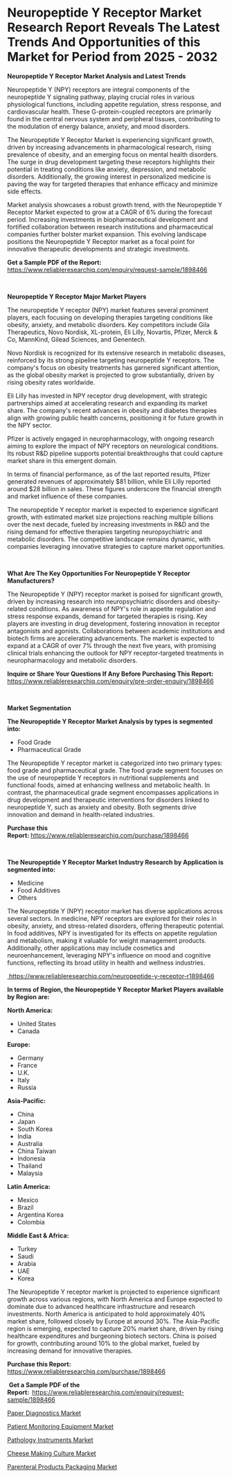 <p><h1>Neuropeptide Y Receptor Market Research Report Reveals The Latest Trends And Opportunities of this Market for Period from 2025 - 2032</h1></p><p><strong>Neuropeptide Y Receptor Market Analysis and Latest Trends</strong></p>
<p><p>Neuropeptide Y (NPY) receptors are integral components of the neuropeptide Y signaling pathway, playing crucial roles in various physiological functions, including appetite regulation, stress response, and cardiovascular health. These G-protein-coupled receptors are primarily found in the central nervous system and peripheral tissues, contributing to the modulation of energy balance, anxiety, and mood disorders.</p><p>The Neuropeptide Y Receptor Market is experiencing significant growth, driven by increasing advancements in pharmacological research, rising prevalence of obesity, and an emerging focus on mental health disorders. The surge in drug development targeting these receptors highlights their potential in treating conditions like anxiety, depression, and metabolic disorders. Additionally, the growing interest in personalized medicine is paving the way for targeted therapies that enhance efficacy and minimize side effects.</p><p>Market analysis showcases a robust growth trend, with the Neuropeptide Y Receptor Market expected to grow at a CAGR of 6% during the forecast period. Increasing investments in biopharmaceutical development and fortified collaboration between research institutions and pharmaceutical companies further bolster market expansion. This evolving landscape positions the Neuropeptide Y Receptor market as a focal point for innovative therapeutic developments and strategic investments.</p></p>
<p><strong>Get a Sample PDF of the Report:&nbsp;</strong> <a href="https://www.reliableresearchiq.com/enquiry/request-sample/1898466?utm_campaign=3570&utm_medium=2&utm_source=Github&utm_content=ia&utm_term=07042025&utm_id=neuropeptide-y-receptor">https://www.reliableresearchiq.com/enquiry/request-sample/1898466</a></p>
<p>&nbsp;</p>
<p><strong>Neuropeptide Y Receptor Major Market Players</strong></p>
<p><p>The neuropeptide Y receptor (NPY) market features several prominent players, each focusing on developing therapies targeting conditions like obesity, anxiety, and metabolic disorders. Key competitors include Gila Therapeutics, Novo Nordisk, XL-protein, Eli Lilly, Novartis, Pfizer, Merck & Co, MannKind, Gilead Sciences, and Genentech.</p><p>Novo Nordisk is recognized for its extensive research in metabolic diseases, reinforced by its strong pipeline targeting neuropeptide Y receptors. The company's focus on obesity treatments has garnered significant attention, as the global obesity market is projected to grow substantially, driven by rising obesity rates worldwide.</p><p>Eli Lilly has invested in NPY receptor drug development, with strategic partnerships aimed at accelerating research and expanding its market share. The company's recent advances in obesity and diabetes therapies align with growing public health concerns, positioning it for future growth in the NPY sector.</p><p>Pfizer is actively engaged in neuropharmacology, with ongoing research aiming to explore the impact of NPY receptors on neurological conditions. Its robust R&D pipeline supports potential breakthroughs that could capture market share in this emergent domain.</p><p>In terms of financial performance, as of the last reported results, Pfizer generated revenues of approximately $81 billion, while Eli Lilly reported around $28 billion in sales. These figures underscore the financial strength and market influence of these companies.</p><p>The neuropeptide Y receptor market is expected to experience significant growth, with estimated market size projections reaching multiple billions over the next decade, fueled by increasing investments in R&D and the rising demand for effective therapies targeting neuropsychiatric and metabolic disorders. The competitive landscape remains dynamic, with companies leveraging innovative strategies to capture market opportunities.</p></p>
<p>&nbsp;</p>
<p><strong>What Are The Key Opportunities For Neuropeptide Y Receptor Manufacturers?</strong></p>
<p><p>The Neuropeptide Y (NPY) receptor market is poised for significant growth, driven by increasing research into neuropsychiatric disorders and obesity-related conditions. As awareness of NPY's role in appetite regulation and stress response expands, demand for targeted therapies is rising. Key players are investing in drug development, fostering innovation in receptor antagonists and agonists. Collaborations between academic institutions and biotech firms are accelerating advancements. The market is expected to expand at a CAGR of over 7% through the next five years, with promising clinical trials enhancing the outlook for NPY receptor-targeted treatments in neuropharmacology and metabolic disorders.</p></p>
<p><strong>Inquire or Share Your Questions If Any Before Purchasing This Report:</strong> <a href="https://www.reliableresearchiq.com/enquiry/pre-order-enquiry/1898466?utm_campaign=3570&utm_medium=2&utm_source=Github&utm_content=ia&utm_term=07042025&utm_id=neuropeptide-y-receptor">https://www.reliableresearchiq.com/enquiry/pre-order-enquiry/1898466</a></p>
<p>&nbsp;</p>
<p><strong>Market Segmentation</strong></p>
<p><strong>The Neuropeptide Y Receptor Market Analysis by types is segmented into:</strong></p>
<p><ul><li>Food Grade</li><li>Pharmaceutical Grade</li></ul></p>
<p><p>The Neuropeptide Y receptor market is categorized into two primary types: food grade and pharmaceutical grade. The food grade segment focuses on the use of neuropeptide Y receptors in nutritional supplements and functional foods, aimed at enhancing wellness and metabolic health. In contrast, the pharmaceutical grade segment encompasses applications in drug development and therapeutic interventions for disorders linked to neuropeptide Y, such as anxiety and obesity. Both segments drive innovation and demand in health-related industries.</p></p>
<p><strong>Purchase this Report:&nbsp;</strong><a href="https://www.reliableresearchiq.com/purchase/1898466?utm_campaign=3570&utm_medium=2&utm_source=Github&utm_content=ia&utm_term=07042025&utm_id=neuropeptide-y-receptor">https://www.reliableresearchiq.com/purchase/1898466</a></p>
<p>&nbsp;</p>
<p><strong>The Neuropeptide Y Receptor Market Industry Research by Application is segmented into:</strong></p>
<p><ul><li>Medicine</li><li>Food Additives</li><li>Others</li></ul></p>
<p><p>The Neuropeptide Y (NPY) receptor market has diverse applications across several sectors. In medicine, NPY receptors are explored for their roles in obesity, anxiety, and stress-related disorders, offering therapeutic potential. In food additives, NPY is investigated for its effects on appetite regulation and metabolism, making it valuable for weight management products. Additionally, other applications may include cosmetics and neuroenhancement, leveraging NPY's influence on mood and cognitive functions, reflecting its broad utility in health and wellness industries.</p></p>
<p><a href="https://www.reliableresearchiq.com/neuropeptide-y-receptor-r1898466?utm_campaign=3570&utm_medium=2&utm_source=Github&utm_content=ia&utm_term=07042025&utm_id=neuropeptide-y-receptor">&nbsp;https://www.reliableresearchiq.com/neuropeptide-y-receptor-r1898466</a></p>
<p><strong>In terms of Region, the Neuropeptide Y Receptor Market Players available by Region are:</strong></p>
<p>
    <p> <strong> North America: </strong>
        <ul>
            <li>United States</li>
            <li>Canada</li>
        </ul>
        </p> 
    <p> <strong> Europe: </strong>
        <ul>
            <li>Germany</li>
            <li>France</li>
            <li>U.K.</li>
            <li>Italy</li>
            <li>Russia</li>
        </ul>
        </p> 
    <p> <strong> Asia-Pacific: </strong>
        <ul>
            <li>China</li>
            <li>Japan</li>
            <li>South Korea</li>
            <li>India</li>
            <li>Australia</li>
            <li>China Taiwan</li>
            <li>Indonesia</li>
            <li>Thailand</li>
            <li>Malaysia</li>
        </ul>
        </p> 
    <p> <strong> Latin America: </strong>
        <ul>
            <li>Mexico</li>
            <li>Brazil</li>
            <li>Argentina Korea</li>
            <li>Colombia</li>
        </ul>
        </p> 
    <p> <strong> Middle East & Africa: </strong>
        <ul>
            <li>Turkey</li>
            <li>Saudi</li>
            <li>Arabia</li>
            <li>UAE</li>
            <li>Korea</li>
        </ul>
    </p>
    </p>
<p><p>The Neuropeptide Y receptor market is projected to experience significant growth across various regions, with North America and Europe expected to dominate due to advanced healthcare infrastructure and research investments. North America is anticipated to hold approximately 40% market share, followed closely by Europe at around 30%. The Asia-Pacific region is emerging, expected to capture 20% market share, driven by rising healthcare expenditures and burgeoning biotech sectors. China is poised for growth, contributing around 10% to the global market, fueled by increasing demand for innovative therapies.</p></p>
<p><strong>Purchase this Report: </strong><a href="https://www.reliableresearchiq.com/purchase/1898466?utm_campaign=3570&utm_medium=2&utm_source=Github&utm_content=ia&utm_term=07042025&utm_id=neuropeptide-y-receptor">https://www.reliableresearchiq.com/purchase/1898466</a></p>
<p>&nbsp;<strong>Get a Sample PDF of the Report:&nbsp;&nbsp;</strong><a href="https://www.reliableresearchiq.com/enquiry/request-sample/1898466?utm_campaign=3570&utm_medium=2&utm_source=Github&utm_content=ia&utm_term=07042025&utm_id=neuropeptide-y-receptor">https://www.reliableresearchiq.com/enquiry/request-sample/1898466</a></p>
<p><strong></strong></p>
<p><p><a href="https://www.linkedin.com/pulse/paper-diagnostics-market-report-financial-overview-growth-estimated-49zuf?utm_campaign=3570&utm_medium=2&utm_source=Github&utm_content=ia&utm_term=07042025&utm_id=neuropeptide-y-receptor">Paper Diagnostics Market</a></p><p><a href="https://www.linkedin.com/pulse/examining-market-forces-influencing-patient-monitoring-equipment-2s9xf?utm_campaign=3570&utm_medium=2&utm_source=Github&utm_content=ia&utm_term=07042025&utm_id=neuropeptide-y-receptor">Patient Monitoring Equipment Market</a></p><p><a href="https://www.linkedin.com/pulse/competitive-overview-pathology-instruments-market-growth-ogldf?utm_campaign=3570&utm_medium=2&utm_source=Github&utm_content=ia&utm_term=07042025&utm_id=neuropeptide-y-receptor">Pathology Instruments Market</a></p><p><a href="https://github.com/iyachikareva/Market-Research-Report-List-1/blob/main/cheese-making-culture-market.md?utm_campaign=3570&utm_medium=2&utm_source=Github&utm_content=ia&utm_term=07042025&utm_id=neuropeptide-y-receptor">Cheese Making Culture Market</a></p><p><a href="https://www.linkedin.com/pulse/future-parenteral-products-packaging-market-structural-insights-k242f?utm_campaign=3570&utm_medium=2&utm_source=Github&utm_content=ia&utm_term=07042025&utm_id=neuropeptide-y-receptor">Parenteral Products Packaging Market</a></p></p>